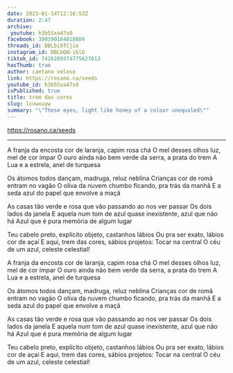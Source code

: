 ```yaml
---
date: 2023-01-14T12:16:53Z
duration: 2:47
archive:
 youtube: h3b5Sxa47s0
facebook: 390390164010804
threads_id: DBLbi8fCjie
instagram_id: DBLbQN-iblG
tiktok_id: 7426289374775627013
hasThumb: true
author: caetano veloso
link: https://rosano.ca/seeds
youtube_id: h3b5Sxa47s0
isPublished: true
title: trem das cores
slug: lcvwxuyw
summary: "\"Those eyes, light like honey of a colour unequaled\""
---
```


https://rosano.ca/seeds

---

A franja da encosta cor de laranja, capim rosa chá
O mel desses olhos luz, mel de cor ímpar
O ouro ainda não bem verde da serra, a prata do trem
A Lua e a estrela, anel de turquesa

Os átomos todos dançam, madruga, reluz neblina
Crianças cor de romã entram no vagão
O oliva da nuvem chumbo ficando, pra trás da manhã
E a seda azul do papel que envolve a maçã

As casas tão verde e rosa que vão passando ao nos ver passar
Os dois lados da janela
E aquela num tom de azul quase inexistente, azul que não há
Azul que é pura memória de algum lugar

Teu cabelo preto, explícito objeto, castanhos lábios
Ou pra ser exato, lábios cor de açaí
E aqui, trem das cores, sábios projetos: Tocar na central
O céu de um azul, celeste celestial!

A franja da encosta cor de laranja, capim rosa chá
O mel desses olhos luz, mel de cor ímpar
O ouro ainda não bem verde da serra, a prata do trem
A Lua e a estrela, anel de turquesa

Os átomos todos dançam, madruga, reluz neblina
Crianças cor de romã entram no vagão
O oliva da nuvem chumbo ficando, pra trás da manhã
E a seda azul do papel que envolve a maçã

As casas tão verde e rosa que vão passando ao nos ver passar
Os dois lados da janela
E aquela num tom de azul quase inexistente, azul que não há
Azul que é pura memória de algum lugar

Teu cabelo preto, explícito objeto, castanhos lábios
Ou pra ser exato, lábios cor de açaí
E aqui, trem das cores, sábios projetos: Tocar na central
O céu de um azul, celeste celestial!
